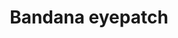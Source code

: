 ---
layout: item
title: Bandana eyepatch
item-id: 8925
datatable: true
id: 8925
name: "Bandana eyepatch"
members: true
lowalch: 40
highalch: 60
examine: "Essential pirate wear."
monsters:
  - id: 561
    name: "Sorebones"
    members: true
    combat_level: 57
    wiki_url: "https://oldschool.runescape.wiki/w/Sorebones"
    drops:
      - quantity: "1"
        rarity: 0.0390625
    image: "https://oldschool.runescape.wiki/images/2/2a/Sorebones.png?d4d15"
  - id: 563
    name: "Zombie pirate"
    members: true
    combat_level: 57
    wiki_url: "https://oldschool.runescape.wiki/w/Zombie_pirate#7"
    drops:
      - quantity: "1"
        rarity: 0.0390625
    image: "https://oldschool.runescape.wiki/images/e/eb/Zombie_pirate_%281%29.png?01fc5"
---